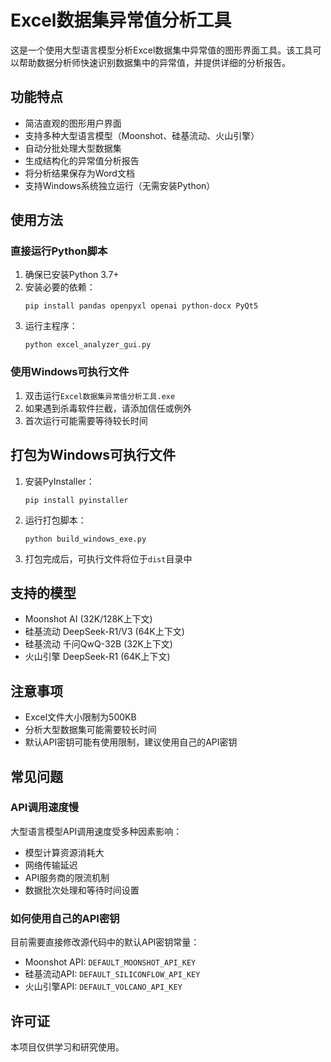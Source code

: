 # Excel数据集异常值分析工具

这是一个使用大型语言模型分析Excel数据集中异常值的图形界面工具。该工具可以帮助数据分析师快速识别数据集中的异常值，并提供详细的分析报告。

## 功能特点

- 简洁直观的图形用户界面
- 支持多种大型语言模型（Moonshot、硅基流动、火山引擎）
- 自动分批处理大型数据集
- 生成结构化的异常值分析报告
- 将分析结果保存为Word文档
- 支持Windows系统独立运行（无需安装Python）

## 使用方法

### 直接运行Python脚本

1. 确保已安装Python 3.7+
2. 安装必要的依赖：
   ```
   pip install pandas openpyxl openai python-docx PyQt5
   ```
3. 运行主程序：
   ```
   python excel_analyzer_gui.py
   ```

### 使用Windows可执行文件

1. 双击运行`Excel数据集异常值分析工具.exe`
2. 如果遇到杀毒软件拦截，请添加信任或例外
3. 首次运行可能需要等待较长时间

## 打包为Windows可执行文件

1. 安装PyInstaller：
   ```
   pip install pyinstaller
   ```
2. 运行打包脚本：
   ```
   python build_windows_exe.py
   ```
3. 打包完成后，可执行文件将位于`dist`目录中

## 支持的模型

- Moonshot AI (32K/128K上下文)
- 硅基流动 DeepSeek-R1/V3 (64K上下文)
- 硅基流动 千问QwQ-32B (32K上下文)
- 火山引擎 DeepSeek-R1 (64K上下文)

## 注意事项

- Excel文件大小限制为500KB
- 分析大型数据集可能需要较长时间
- 默认API密钥可能有使用限制，建议使用自己的API密钥

## 常见问题

### API调用速度慢

大型语言模型API调用速度受多种因素影响：
- 模型计算资源消耗大
- 网络传输延迟
- API服务商的限流机制
- 数据批次处理和等待时间设置

### 如何使用自己的API密钥

目前需要直接修改源代码中的默认API密钥常量：
- Moonshot API: `DEFAULT_MOONSHOT_API_KEY`
- 硅基流动API: `DEFAULT_SILICONFLOW_API_KEY`
- 火山引擎API: `DEFAULT_VOLCANO_API_KEY`

## 许可证

本项目仅供学习和研究使用。 